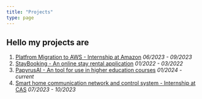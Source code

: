 ```yaml
---
title: "Projects"
type: page
---
```


## Hello my projects are

1. [Platfrom Migration to AWS - Internship at Amazon](/projects/amazonintern/)  _06/2023 - 09/2023_
2. [StayBooking - An online stay rental application](/projects/staybooking)    _01/2022 - 03/2022_
3. [PapyrusAI - An tool for use in higher education courses](/projects/papyrusai) _01/2024 - current_
4. [Smart home communication network and control system - Internship at CAS](/projects/smarthome) _07/2023 - 10/2023_
